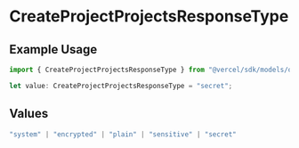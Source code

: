 # CreateProjectProjectsResponseType

## Example Usage

```typescript
import { CreateProjectProjectsResponseType } from "@vercel/sdk/models/operations/createproject.js";

let value: CreateProjectProjectsResponseType = "secret";
```

## Values

```typescript
"system" | "encrypted" | "plain" | "sensitive" | "secret"
```